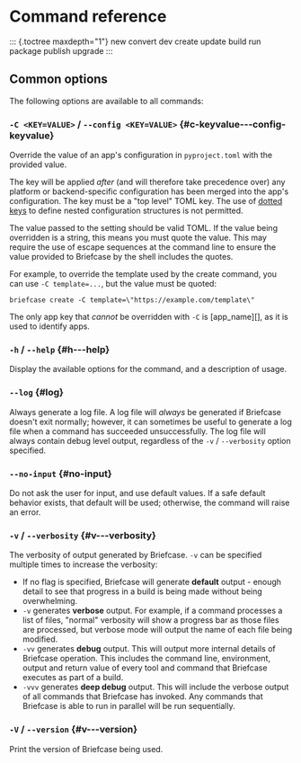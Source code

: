 # Command reference

::: {.toctree maxdepth="1"}
new convert dev create update build run package publish upgrade
:::

## Common options

The following options are available to all commands:

### `-C <KEY=VALUE>` / `--config <KEY=VALUE>` {#c-keyvalue---config-keyvalue}

Override the value of an app's configuration in `pyproject.toml` with
the provided value.

The key will be applied *after* (and will therefore take precedence
over) any platform or backend-specific configuration has been merged
into the app's configuration. The key must be a "top level" TOML key.
The use of [dotted keys](https://toml.io/en/v1.0.0#keys) to define
nested configuration structures is not permitted.

The value passed to the setting should be valid TOML. If the value being
overridden is a string, this means you must quote the value. This may
require the use of escape sequences at the command line to ensure the
value provided to Briefcase by the shell includes the quotes.

For example, to override the template used by the create command, you
can use `-C template=...`, but the value must be quoted:

    briefcase create -C template=\"https://example.com/template\"

The only app key that *cannot* be overridden with `-C` is
[app_name][], as it is used to identify
apps.

### `-h` / `--help` {#h---help}

Display the available options for the command, and a description of
usage.

### `--log` {#log}

Always generate a log file. A log file will *always* be generated if
Briefcase doesn't exit normally; however, it can sometimes be useful to
generate a log file when a command has succeeded unsuccessfully. The log
file will always contain debug level output, regardless of the `-v` /
`--verbosity` option specified.

### `--no-input` {#no-input}

Do not ask the user for input, and use default values. If a safe default
behavior exists, that default will be used; otherwise, the command will
raise an error.

### `-v` / `--verbosity` {#v---verbosity}

The verbosity of output generated by Briefcase. `-v` can be specified
multiple times to increase the verbosity:

- If no flag is specified, Briefcase will generate **default** output -
  enough detail to see that progress in a build is being made without
  being overwhelming.
- `-v` generates **verbose** output. For example, if a command processes
  a list of files, "normal" verbosity will show a progress bar as those
  files are processed, but verbose mode will output the name of each
  file being modified.
- `-vv` generates **debug** output. This will output more internal
  details of Briefcase operation. This includes the command line,
  environment, output and return value of every tool and command that
  Briefcase executes as part of a build.
- `-vvv` generates **deep debug** output. This will include the verbose
  output of all commands that Briefcase has invoked. Any commands that
  Briefcase is able to run in parallel will be run sequentially.

### `-V` / `--version` {#v---version}

Print the version of Briefcase being used.

